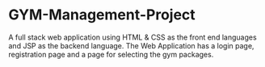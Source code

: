 # GYM-Management-Project
A full stack web application using HTML &amp; CSS as the front end languages and JSP as the backend language. The Web Application has a login page, registration page and a page for selecting the gym packages.
